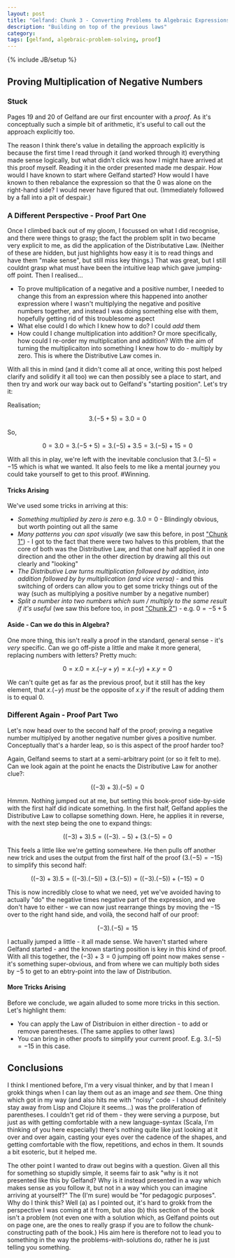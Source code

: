 ```yaml
---
layout: post
title: "Gelfand: Chunk 3 - Converting Problems to Algebraic Expressions"
description: "Building on top of the previous laws"
category: 
tags: [gelfand, algebraic-problem-solving, proof]
---
```

{% include JB/setup %}

## Proving Multiplication of Negative Numbers

### Stuck

Pages 19 and 20 of Gelfand are our first encounter with a _proof_.  As it's conceptually such a simple bit of arithmetic, it's useful to call out the approach explicitly too.

The reason I think there's value in detailing the approach explicitly is because the first time I read through it (and worked through it) everything made sense logically, but what didn't click was how I might have arrived at this proof myself.  Reading it in the order presented made me despair.  How would I have known to start where Gelfand started? How would I have known to then rebalance the expression so that the $0$ was alone on the right-hand side? I would never have figured that out.  (Immediately followed by a fall into a pit of despair.)

### A Different Perspective - Proof Part One

Once I climbed back out of my gloom, I focussed on what I did recognise, and there were things to grasp; the fact the problem split in two became very explicit to me, as did the application of the Distributative Law.  (Neither of these are hidden, but just highlights how easy it is to read things and have them "make sense", but still miss key things.)  That was great, but I still couldnt grasp what must have been the intuitive leap which gave jumping-off point.  Then I realised...

* To prove multiplication of a negative and a positive number, I needed to change this from an expression where this happened into another expression where I wasn't multiplying the negative and positive numbers together, and instead I was doing something else with them, hopefully getting rid of this troublesome aspect
* What else could I do which I knew how to do? I could _add_ them
* How could I change multiplication into addition? Or more specifically, how could I re-order my multiplication and addition?  With the aim of turning the multiplicaiton into something I knew how to do - multiply by zero. This is where the Distributive Law comes in.

With all this in mind (and it didn't come all at once, writing this post helped clarify and solidify it all too) we can then possibly see a place to start, and then try and work our way back out to Gelfand's "starting position".  Let's try it:

Realisation; 

$$ 3.(-5 + 5) = 3.0 = 0 $$

So, 

$$ 0 = 3.0 = 3.(-5 + 5) = 3.(-5) + 3.5 = 3.(-5) + 15 = 0 $$ 

With all this in play, we're left with the inevitable conclusion that $3.(-5) = -15$ which is what we wanted.  It also feels to me like a mental journey you could take yourself to get to this proof. #Winning.

#### Tricks Arising

We've used some tricks in arriving at this:

* _Something multiplied by zero is zero_ e.g. $3.0 = 0$ - Blindingly obvious, but worth pointing out all the same
* _Many patterns you can spot visually_ (we saw this before, in post ["Chunk 1"]()) - I got to the fact that there were two halves to this problem, that the core of both was the Distributive Law, and that one half applied it in one direction and the other in the other direction by drawing all this out clearly and "looking"
* _The Distributive Law turns multiplication followed by addition, into addition followed by by multiplication (and vice versa)_ - and this switching of orders can allow you to get some tricky things out of the way (such as multiplying a positive number by a negative number)
* _Split a number into two numbers which sum / multiply to the same result if it's useful_ (we saw this before too, in post ["Chunk 2"]()) - e.g. $0 = -5 + 5$


#### Aside - Can we do this in Algebra?
One more thing, this isn't really a proof in the standard, general sense - it's _very_ specific.  Can we go off-piste a little and make it more general, replacing numbers with letters? Pretty much:

$$ 0 = x.0 = x.(-y + y) = x.(-y) + x.y = 0 $$

We can't quite get as far as the previous proof, but it still has the key element, that $x.(-y)$ _must_ be the opposite of $x.y$ if the result of adding them is to equal $0$.

### Different Again - Proof Part Two

Let's now head over to the second half of the proof; proving a negative number multiplyed by another negative number gives a positive number.  Conceptually that's a harder leap, so is this aspect of the proof harder too?

Again, Gelfand seems to start at a semi-arbitrary point (or so it felt to me).  Can we look again at the point he enacts the Distributive Law for another clue?:

$$ ((-3) + 3) . (-5) = 0 $$

Hmmm.  Nothing jumped out at me, but setting this book-proof side-by-side with the first half did indicate something.  In the first half, Gelfand applies the Distributive Law to collapse something down. Here, he applies it in reverse, with the next step being the one to expand things:

$$ ((-3) + 3) . 5 = ((-3) . -5) + (3 . (-5) = 0 $$

This feels a little like we're getting somewhere. He then pulls off another new trick and uses the output from the first half of the proof ($3 . (-5) = -15$) to simplify this second half:

$$ ((-3) + 3) . 5 = ((-3) . (-5)) + (3 . (-5)) = ((-3) . (-5)) + (-15) = 0 $$

This is now incredibly close to what we need, yet we've avoided having to actually "do" the negative times negative part of the expression, and we don't have to either - we can now just rearrange things by moving the $-15$ over to the right hand side, and voilà, the second half of our proof:

$$ (-3) . (-5) = 15 $$

I actually jumped a little - it all made sense. We haven't started where Gelfand started - and the known starting position is key in this kind of proof.  With all this together, the $(-3) + 3 = 0$ jumping off point now makes sense - it's something super-obvious, and from where we can multiply both sides by $-5$ to get to an ebtry-point into the law of Distribution. 

#### More Tricks Arising

Before we conclude, we again alluded to some more tricks in this section. Let's highlight them:

* You can apply the Law of Distribuion in either direction - to add or remove parentheses. (The same applies to other laws)
* You can bring in other proofs to simplify your current proof. E.g. $3 . (-5) = -15$ in this case.

## Conclusions
I think I mentioned before, I'm a very visual thinker, and by that I mean I grokk things when I can lay them out as an image and _see_ them.  One thing which got in my way (and also hits me with "noisy" code - I shoud definitely stay away from Lisp and Clojure it seems...) was the proliferation of parentheses.  I couldn't get rid of them - they were serving a purpose, but just as with getting comfortable with a new language-syntax (Scala, I'm thinking of you here especially) there's nothing quite like just looking at it over and over again, casting your eyes over the cadence of the shapes, and getting comfortable with the flow, repetitions, and echos in them.  It sounds a bit esoteric, but it helped me. 

The other point I wanted to draw out begins with a question. Given all this for something so stupidly simple, it seems fair to ask "why is it not presented like this by Gelfand? Why is it instead presented in a way which makes sense as you follow it, but not in a way which you can imagine arriving at yourself?" The (I'm sure) would be "for pedagogic purposes".  Why do I think this? Well (a) as I pointed out, it's hard to grokk from the perspective I was coming at it from, but also (b) this section of the book isn't a problem (not even one with a solution which, as Gelfand points out on page one, are the ones to really grasp if you are to follow the chunk-constructing path of the book.)  His aim here is therefore not to lead you to something in the way the problems-with-solutions do, rather he is just telling you something.
